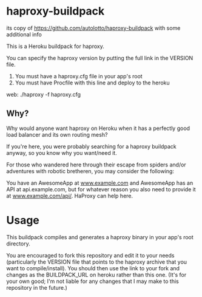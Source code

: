 # haproxy-buildpack

its copy of https://github.com/autolotto/haproxy-buildpack with some additional info

This is a Heroku buildpack for haproxy.

You can specify the haproxy version by putting the full link in the VERSION file.

1. You must have a haproxy.cfg file in your app's root
2. You must have Procfile with this line and deploy to the heroku

web: ./haproxy -f haproxy.cfg

## Why?

Why would anyone want haproxy on Heroku when it has a perfectly good load balancer and its own routing mesh?

If you're here, you were probably searching for a haproxy buildpack anyway, so you know why you want/need it.

For those who wandered here through their escape from spiders and/or adventures with robotic bretheren, you may consider the following:

You have an AwesomeApp at www.example.com and AwesomeApp has an API at api.example.com, but for whatever reason you also need to provide it at www.example.com/api/. HaProxy can help here.

# Usage

This buildpack compiles and generates a haproxy binary in your app's root directory.

You are encouraged to fork this repository and edit it to your needs (particularly the VERSION file that points to the haproxy archive that you want to compile/install). You should then use the link to your fork and changes as the BUILDPACK_URL on heroku rather than this one. (It's for your own good; I'm not liable for any changes that I may make to this repository in the future.)
